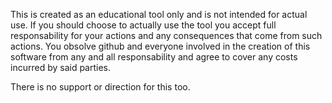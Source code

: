 This is created as an educational tool only and is not intended for actual use. If you should choose to actually use the tool you accept full responsability for your actions and any consequences that come from such actions. You obsolve github and everyone involved in the creation of this software from any and all responsability and agree to cover any costs incurred by said parties.

There is no support or direction for this too.
